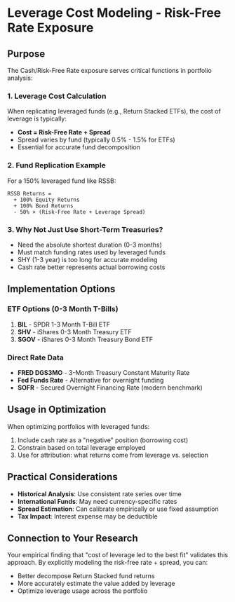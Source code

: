 # Leverage Cost Modeling - Risk-Free Rate Exposure

## Purpose
The Cash/Risk-Free Rate exposure serves critical functions in portfolio analysis:

### 1. Leverage Cost Calculation
When replicating leveraged funds (e.g., Return Stacked ETFs), the cost of leverage is typically:
- **Cost = Risk-Free Rate + Spread**
- Spread varies by fund (typically 0.5% - 1.5% for ETFs)
- Essential for accurate fund decomposition

### 2. Fund Replication Example
For a 150% leveraged fund like RSSB:
```
RSSB Returns = 
  + 100% Equity Returns
  + 100% Bond Returns  
  - 50% × (Risk-Free Rate + Leverage Spread)
```

### 3. Why Not Just Use Short-Term Treasuries?
- Need the absolute shortest duration (0-3 months)
- Must match funding rates used by leveraged funds
- SHY (1-3 year) is too long for accurate modeling
- Cash rate better represents actual borrowing costs

## Implementation Options

### ETF Options (0-3 Month T-Bills)
1. **BIL** - SPDR 1-3 Month T-Bill ETF
2. **SHV** - iShares 0-3 Month Treasury ETF  
3. **SGOV** - iShares 0-3 Month Treasury Bond ETF

### Direct Rate Data
- **FRED DGS3MO** - 3-Month Treasury Constant Maturity Rate
- **Fed Funds Rate** - Alternative for overnight funding
- **SOFR** - Secured Overnight Financing Rate (modern benchmark)

## Usage in Optimization

When optimizing portfolios with leveraged funds:
1. Include cash rate as a "negative" position (borrowing cost)
2. Constrain based on total leverage employed
3. Use for attribution: what returns come from leverage vs. selection

## Practical Considerations

- **Historical Analysis**: Use consistent rate series over time
- **International Funds**: May need currency-specific rates
- **Spread Estimation**: Can calibrate empirically or use fixed assumption
- **Tax Impact**: Interest expense may be deductible

## Connection to Your Research
Your empirical finding that "cost of leverage led to the best fit" validates this approach. By explicitly modeling the risk-free rate + spread, you can:
- Better decompose Return Stacked fund returns
- More accurately estimate the value added by leverage
- Optimize leverage usage across the portfolio
